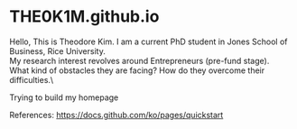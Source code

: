 # THE0K1M.github.io
Hello, This is Theodore Kim.
I am a current PhD student in Jones School of Business, Rice University.\
My research interest revolves around Entrepreneurs (pre-fund stage).\
What kind of obstacles they are facing? How do they overcome their difficulties.\

Trying to build my homepage

References:
https://docs.github.com/ko/pages/quickstart
